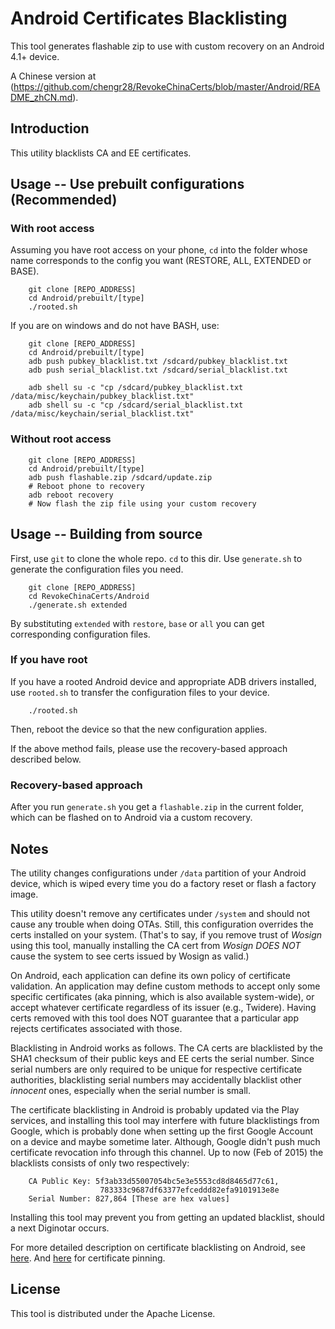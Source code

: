 Android Certificates Blacklisting
=====================================================

This tool generates flashable zip to use with custom recovery on an 
Android 4.1+ device.

A Chinese version at (https://github.com/chengr28/RevokeChinaCerts/blob/master/Android/README_zhCN.md).

## Introduction

This utility blacklists CA and EE certificates.

## Usage -- Use prebuilt configurations (Recommended)

### With root access

Assuming you have root access on your phone, `cd` into the folder whose
name corresponds to the config you want (RESTORE, ALL, EXTENDED or BASE).

        git clone [REPO_ADDRESS]
        cd Android/prebuilt/[type]
        ./rooted.sh

If you are on windows and do not have BASH, use:

        git clone [REPO_ADDRESS]
        cd Android/prebuilt/[type]
        adb push pubkey_blacklist.txt /sdcard/pubkey_blacklist.txt
        adb push serial_blacklist.txt /sdcard/serial_blacklist.txt

        adb shell su -c "cp /sdcard/pubkey_blacklist.txt /data/misc/keychain/pubkey_blacklist.txt"
        adb shell su -c "cp /sdcard/serial_blacklist.txt /data/misc/keychain/serial_blacklist.txt"

### Without root access

        git clone [REPO_ADDRESS]
        cd Android/prebuilt/[type]
        adb push flashable.zip /sdcard/update.zip
        # Reboot phone to recovery
        adb reboot recovery
        # Now flash the zip file using your custom recovery

## Usage -- Building from source

First, use `git` to clone the whole repo. `cd` to this dir. Use `generate.sh`
to generate the configuration files you need.

        git clone [REPO_ADDRESS]
        cd RevokeChinaCerts/Android
        ./generate.sh extended

By substituting `extended` with `restore`, `base` or `all` you can get
corresponding configuration files.

### If you have root

If you have a rooted Android device and appropriate ADB drivers installed,
use `rooted.sh` to transfer the configuration files to your device.

        ./rooted.sh

Then, reboot the device so that the new configuration applies.

If the above method fails, please use the recovery-based approach described below.

### Recovery-based approach

After you run `generate.sh` you get a `flashable.zip` in the current folder,
which can be flashed on to Android via a custom recovery.

## Notes

The utility changes configurations under `/data` partition of your Android device,
which is wiped every time you do a factory reset or flash a factory image.

This utility doesn't remove any certificates under `/system` and should not
cause any trouble when doing OTAs. Still, this configuration overrides the certs
installed on your system. (That's to say, if you remove trust of *Wosign* using
this tool, manually installing the CA cert from *Wosign* *DOES NOT* cause
the system to see certs issued by Wosign as valid.)

On Android, each application can define its own policy of certificate validation.
An application may define custom methods to accept only some specific certificates (aka
pinning, which is also available system-wide), or accept whatever certificate regardless
of its issuer (e.g., Twidere). Having certs removed with this tool does NOT guarantee that
a particular app rejects certificates associated with those.

Blacklisting in Android works as follows. The CA certs are blacklisted by the
SHA1 checksum of their public keys and EE certs the serial number. Since serial
numbers are only required to be unique for respective certificate authorities,
blacklisting serial numbers may accidentally blacklist other *innocent* ones, especially
when the serial number is small.

The certificate blacklisting in Android is probably updated via the Play services,
and installing this tool may interfere with future blacklistings from Google, which is probably
done when setting up the first Google Account on a device and maybe sometime later. Although,
Google didn't push much certificate revocation info through this channel. Up to now (Feb of 2015)
the blacklists consists of only two respectively:

        CA Public Key: 5f3ab33d55007054bc5e3e5553cd8d8465d77c61,
                        783333c9687df63377efceddd82efa9101913e8e
        Serial Number: 827,864 [These are hex values]

Installing this tool may prevent you from getting an updated blacklist,
should a next Diginotar occurs.

For more detailed description on certificate blacklisting on Android, see
[here](http://nelenkov.blogspot.hk/2012/07/certificate-blacklisting-in-jelly-bean.html). And
[here](http://nelenkov.blogspot.hk/2012/12/certificate-pinning-in-android-42.html) for
certificate pinning.

## License

This tool is distributed under the Apache License.
